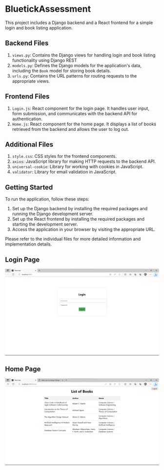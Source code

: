 # BluetickAssessment

This project includes a Django backend and a React frontend for a simple login and book listing application.

## Backend Files

1. `views.py`: Contains the Django views for handling login and book listing functionality using Django REST 
2. `models.py`: Defines the Django models for the application's data, including the `Book` model for storing book details.
3. `urls.py`: Contains the URL patterns for routing requests to the appropriate views.

## Frontend Files

1. `Login.js`: React component for the login page. It handles user input, form submission, and communicates with the backend API for authentication.
2. `Home.js`: React component for the home page. It displays a list of books retrieved from the backend and allows the user to log out.

## Additional Files

1. `style.css`: CSS styles for the frontend components.
2. `axios`: JavaScript library for making HTTP requests to the backend API.
3. `universal-cookie`: Library for working with cookies in JavaScript.
4. `validator`: Library for email validation in JavaScript.

## Getting Started

To run the application, follow these steps:

1. Set up the Django backend by installing the required packages and running the Django development server.
2. Set up the React frontend by installing the required packages and starting the development server.
3. Access the application in your browser by visiting the appropriate URL.

Please refer to the individual files for more detailed information and implementation details.



## Login Page
![Alt text](Screenshots/login.png "Login")

## Home Page

![Alt text](Screenshots/userhome.png "Home")
